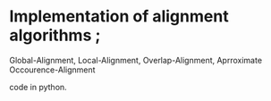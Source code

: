 # Implementation of alignment algorithms ;
Global-Alignment, Local-Alignment, Overlap-Alignment, Aprroximate Occourence-Alignment

code in python.
